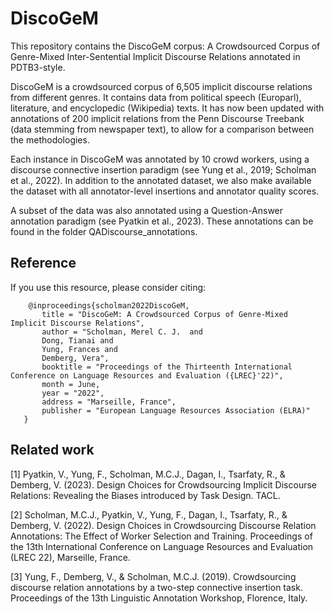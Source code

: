 # DiscoGeM
 
This repository contains the DiscoGeM corpus: A Crowdsourced Corpus of Genre-Mixed Inter-Sentential Implicit Discourse Relations annotated in PDTB3-style.
 
DiscoGeM is a crowdsourced corpus of 6,505 implicit discourse relations from different genres. It contains data from political speech (Europarl), literature, and encyclopedic (Wikipedia) texts. It has now been updated with annotations of 200 implicit relations from the Penn Discourse Treebank (data stemming from newspaper text), to allow for a comparison between the methodologies.

Each instance in DiscoGeM was annotated by 10 crowd workers, using a discourse connective insertion paradigm (see Yung et al., 2019; Scholman et al., 2022). In addition to the annotated dataset, we also make available the dataset with all annotator-level insertions and annotator quality scores.

A subset of the data was also annotated using a Question-Answer annotation paradigm (see Pyatkin et al., 2023). These annotations can be found in the folder QADiscourse_annotations.
 
 
 ## Reference
 If you use this resource, please consider citing:
 
        @inproceedings{scholman2022DiscoGeM,
           title = "DiscoGeM: A Crowdsourced Corpus of Genre-Mixed Implicit Discourse Relations",
           author = "Scholman, Merel C. J.  and
           Dong, Tianai and
           Yung, Frances and
           Demberg, Vera",
           booktitle = "Proceedings of the Thirteenth International Conference on Language Resources and Evaluation ({LREC}'22)",
           month = June,
           year = "2022",
           address = "Marseille, France",
           publisher = "European Language Resources Association (ELRA)"
       }

## Related work

<a id="1">[1]</a> 
Pyatkin, V., Yung, F., Scholman, M.C.J., Dagan, I., Tsarfaty, R., & Demberg, V. (2023). 
Design Choices for Crowdsourcing Implicit Discourse Relations: Revealing the Biases introduced by Task Design. 
TACL.

<a id="1">[2]</a> 
Scholman, M.C.J., Pyatkin, V., Yung, F., Dagan, I., Tsarfaty, R., & Demberg, V. (2022).
Design Choices in Crowdsourcing Discourse Relation Annotations: The Effect of Worker Selection and Training. 
Proceedings of the 13th International Conference on Language Resources and Evaluation (LREC 22), Marseille, France.

<a id="1">[3]</a> 
Yung, F., Demberg, V., & Scholman, M.C.J. (2019). 
Crowdsourcing discourse relation annotations by a two-step connective insertion task. 
Proceedings of the 13th Linguistic Annotation Workshop, Florence, Italy.
